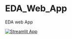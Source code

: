 # EDA_Web_App
EDA web App

[![Streamlit App](https://static.streamlit.io/badges/streamlit_badge_black_white.svg)](https://share.streamlit.io/abdoulaye2711/eda_web_app/main/app.py/)
